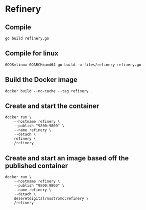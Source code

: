 # Refinery

## Compile

`go build refinery.go`

## Compile for linux

`GOOS=linux GOARCH=amd64 go build -o files/refinery refinery.go`

## Build the Docker image

`docker build --no-cache --tag refinery .`

## Create and start the container

```
docker run \
    --hostname refinery \
    --publish "9800:9800" \
    --name refinery \
    --detach \
    refinery \
    /refinery
```

## Create and start an image based off the published container

```
docker run \
    --hostname refinery \
    --publish "9800:9800" \
    --name refinery \
    --detach \
    deseretdigital/nostromo:refinery \
    /refinery
```
